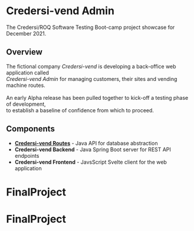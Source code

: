 # Credersi-vend Admin
The Credersi/ROQ Software Testing Boot-camp project showcase for December 2021.

## Overview

The fictional company *Credersi-vend* is developing a back-office web application called\
*Credersi-vend Admin* for managing customers, their sites and vending machine routes.\
\
An early Alpha release has been pulled together to kick-off a testing phase of development,\
to establish a baseline of confidence from which to proceed.

## Components
* **[Credersi-vend Routes](routes/README.md)** - Java API for database abstraction
* **Credersi-vend Backend** - Java Spring Boot server for REST API endpoints
* **Credersi-vend Frontend** - JavsScript Svelte client for the web application
# FinalProject
# FinalProject
